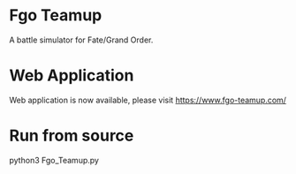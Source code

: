# Fgo Teamup
A battle simulator for Fate/Grand Order.

# Web Application
Web application is now available, please visit https://www.fgo-teamup.com/

# Run from source
python3 Fgo_Teamup.py

